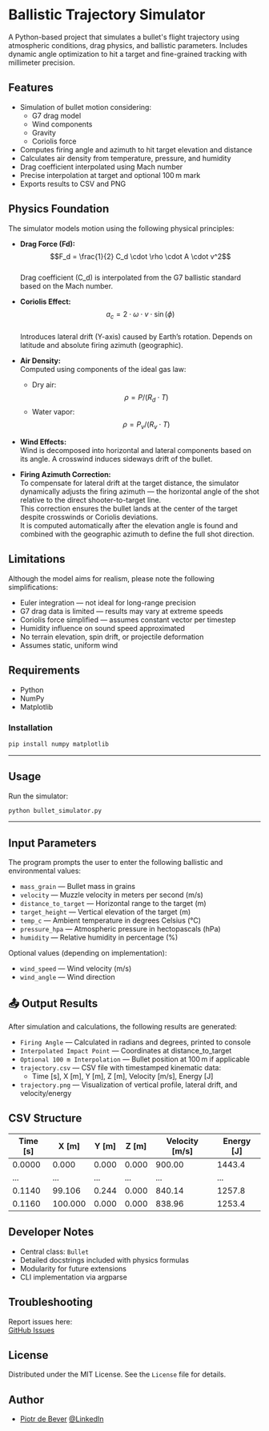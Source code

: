 # Ballistic Trajectory Simulator

A Python-based project that simulates a bullet's flight trajectory using atmospheric conditions, drag physics, and ballistic parameters. Includes dynamic angle optimization to hit a target and fine-grained tracking with millimeter precision.

## Features

- Simulation of bullet motion considering:
  - G7 drag model
  - Wind components
  - Gravity
  - Coriolis force
- Computes firing angle and azimuth to hit target elevation and distance
- Calculates air density from temperature, pressure, and humidity
- Drag coefficient interpolated using Mach number
- Precise interpolation at target and optional 100 m mark
- Exports results to CSV and PNG

## Physics Foundation

The simulator models motion using the following physical principles:

- **Drag Force (Fd):**  
  $$F_d = \frac{1}{2} C_d \cdot \rho \cdot A \cdot v^2$$  
  Drag coefficient \(C_d\) is interpolated from the G7 ballistic standard based on the Mach number.

- **Coriolis Effect:**  
  $$a_c = 2 \cdot \omega \cdot v \cdot \sin(\phi)$$  
  Introduces lateral drift (Y-axis) caused by Earth’s rotation. Depends on latitude and absolute firing azimuth (geographic).

- **Air Density:**  
  Computed using components of the ideal gas law:
  - Dry air: 
  $$\rho = P / (R_d \cdot T)$$
  - Water vapor:
  $$\rho = P_v / (R_v \cdot T)$$

- **Wind Effects:**  
  Wind is decomposed into horizontal and lateral components based on its angle. A crosswind induces sideways drift of the bullet.

- **Firing Azimuth Correction:**  
  To compensate for lateral drift at the target distance, the simulator dynamically adjusts the firing azimuth — the horizontal angle of the shot relative to the direct shooter-to-target line.  
  This correction ensures the bullet lands at the center of the target despite crosswinds or Coriolis deviations.  
  It is computed automatically after the elevation angle is found and combined with the geographic azimuth to define the full shot direction.

## Limitations

Although the model aims for realism, please note the following simplifications:

- Euler integration — not ideal for long-range precision
- G7 drag data is limited — results may vary at extreme speeds
- Coriolis force simplified — assumes constant vector per timestep
- Humidity influence on sound speed approximated
- No terrain elevation, spin drift, or projectile deformation
- Assumes static, uniform wind

## Requirements

- Python
- NumPy
- Matplotlib

### Installation

```bash
pip install numpy matplotlib
```

---

##  Usage

Run the simulator:

```bash
python bullet_simulator.py
```

---

## Input Parameters

The program prompts the user to enter the following ballistic and environmental values:

- `mass_grain` — Bullet mass in grains
- `velocity` — Muzzle velocity in meters per second (m/s)
- `distance_to_target` — Horizontal range to the target (m)
- `target_height` — Vertical elevation of the target (m)
- `temp_c` — Ambient temperature in degrees Celsius (°C)
- `pressure_hpa` — Atmospheric pressure in hectopascals (hPa)
- `humidity` — Relative humidity in percentage (%)

Optional values (depending on implementation):

- `wind_speed` — Wind velocity (m/s)
- `wind_angle` — Wind direction

## 📤 Output Results

After simulation and calculations, the following results are generated:

- `Firing Angle` — Calculated in radians and degrees, printed to console
- `Interpolated Impact Point` — Coordinates at distance_to_target
- `Optional 100 m Interpolation` — Bullet position at 100 m if applicable
- `trajectory.csv` — CSV file with timestamped kinematic data:
  - Time [s], X [m], Y [m], Z [m], Velocity [m/s], Energy [J]
- `trajectory.png` — Visualization of vertical profile, lateral drift, and velocity/energy


## CSV Structure

| Time [s] | X [m] | Y [m] | Z [m]   | Velocity [m/s] | Energy [J]  |
|----------|-------|--------|--------|----------------|-------------|
| 0.0000   | 0.000 | 0.000  | 0.000  | 900.00         | 1443.4      |
| ...      | ...   | ...    | ...    | ...            | ...         |
| 0.1140   | 99.106| 0.244  | 0.000  | 840.14         | 1257.8      |
| 0.1160   |100.000| 0.000  | 0.000  | 838.96         | 1253.4      |

## Developer Notes

- Central class: `Bullet`
- Detailed docstrings included with physics formulas
- Modularity for future extensions
- CLI implementation via argparse

## Troubleshooting

Report issues here:  
[GitHub Issues](https://github.com/Daldek/Proca/issues)

## License

Distributed under the MIT License. See the `License` file for details.

## Author

- [Piotr de Bever](https://debever.pl) [@LinkedIn](https://www.linkedin.com/in/piotr-de-bever/)
